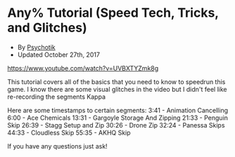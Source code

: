 # Any% Tutorial (Speed Tech, Tricks, and Glitches)
- By [Psychotik](https://www.speedrun.com/user/Psychotik)
- Updated October 27th, 2017


https://www.youtube.com/watch?v=UVBXTYZmk8g

This tutorial covers all of the basics that you need to know to speedrun this game. I know there are some visual glitches in the video but I didn't feel like re-recording the segments Kappa

Here are some timestamps to certain segments:
3:41 - Animation Cancelling
6:00 - Ace Chemicals
13:31 - Gargoyle Storage And Zipping
21:33 - Penguin Skip
26:39 - Stagg Setup and Zip
30:26 - Drone Zip
32:24 - Panessa Skips
44:33 - Cloudless Skip
55:35 - AKHQ Skip

If you have any questions just ask!
